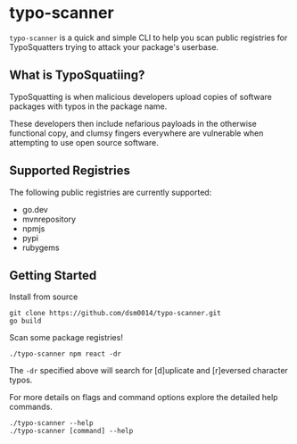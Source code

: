 # typo-scanner
`typo-scanner` is a quick and simple CLI to help you scan public registries for TypoSquatters trying to attack your package's userbase.

## What is TypoSquatiing? 
TypoSquatting is when malicious developers upload copies of software packages with typos in the package name. 

These developers then include nefarious payloads in the otherwise functional copy, and clumsy fingers everywhere 
are vulnerable when attempting to use open source software.

## Supported Registries
The following public registries are currently supported:
- go.dev
- mvnrepository
- npmjs
- pypi
- rubygems

## Getting Started
Install from source
```
git clone https://github.com/dsm0014/typo-scanner.git
go build
```

Scan some package registries!
```
./typo-scanner npm react -dr
```
The `-dr` specified above will search for [d]uplicate and [r]eversed character typos.

For more details on flags and command options explore the detailed help commands.
```
./typo-scanner --help
./typo-scanner [command] --help
```
